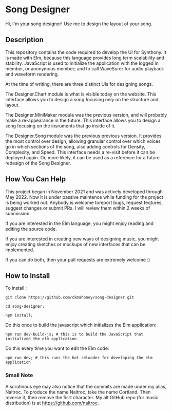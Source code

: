 # Song Designer

Hi, I'm your song designer! Use me to design the layout of your song. 


## Description

This repository contains the code required to develop the UI for Synthony. It is made with Elm, because this language provides long term scalability and stability. JavaScript is used to initialize the application with the logged in member, or anonymous member; and to call WaveSurer for audio playback and waveform rendering. 

At the time of writing, there are three distinct UIs for designing songs. 

The Designer.Chart module is what is visible today on the website. This interface allows you to design a song focusing only on the structure and layout.


The Designer.MiniMaker module was the previous version, and will probably make a re-appearance in the future. This interface allows you to design a song focusing on the insruments that go inside of it.

The Designer.Song module was the previous previous version. It provides the most control over design, allowing granular control over which voices go in which sections of the song, also adding controls for Density, Complexity, and Speed. This interface needs a re-visit before it can be deployed again. Or, more likely, it can be used as a reference for a future redesign of the Song Designer.


## How You Can Help

This project began in November 2021 and was actively developed through May 2022. Now it is under passive maintence while funding for the project is being worked out. Anybody is welcome toreport bugs, request feqtures, suggest changes or submit PRs. I will review them within 2 weeks of submission.

If you are interested in the Elm language, you might enjoy reading and editing the source code.

If you are interested in creating new ways of designing music, you might enjoy creating sketches or mockups of new interfaces that can be implemented.  

If you can do both, then your pull requests are extremely welcome :) 



## How to Install

To  install : 

```
git clone https://github.com/ckmahoney/song-designer.git

cd song-designer;

npm install;

```


Do this once to build the javascript which initializes the Elm application:

```
npm run dev-build-js; # this is to build the JavaScript that initialized the elm application 
```


Do this every time you want to edit the Elm code:

```
npm run dev; # this runs the hot reloader for developing the elm application 
```


### Small Note 

A scrutinous eye may also notice that the commits are made under my alias, Naltroc. To produce the name Naltroc, take the name Cortland. Then reverse it, then remove the fisrt character. My alt GitHub repo (for music distribution) is at https://github.com/naltroc.
